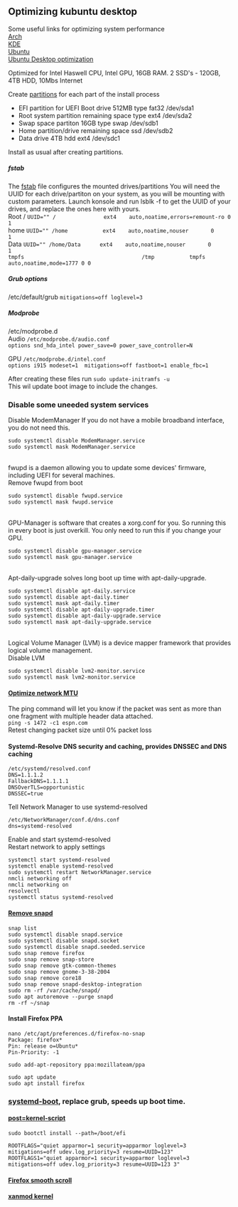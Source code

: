 ## Optimizing kubuntu desktop


Some useful links for optimizing system performance<br>
[Arch](https://wiki.archlinux.org/title/improving_performance)<br>
[KDE](https://wiki.archlinux.org/title/KDE)<br>
[Ubuntu](https://github.com/themagicalmammal/howtodebuntu#5-optimize-boot-time--ram-usage)<br>
[Ubuntu Desktop optimization](https://www.orangesputnik.eu/ubuntu-desktop-optimization/)<br>

Optimized for Intel Haswell CPU,  Intel GPU, 16GB RAM. 2 SSD's - 120GB, 4TB HDD, 10Mbs Internet

Create [partitions](https://wiki.archlinux.org/title/partitioning) for each part of the install process
* EFI partition for UEFI Boot drive 512MB type fat32 /dev/sda1
* Root system partition remaining space type ext4 /dev/sda2
* Swap space partiton 16GB type swap /dev/sdb1
* Home partition/drive remaining space ssd /dev/sdb2
* Data drive 4TB hdd ext4 /dev/sdc1

Install as usual after creating partitions.

##### fstab 
The [fstab](https://wiki.archlinux.org/title/fstab) file configures the mounted drives/partitions
You will need the UUID for each drive/partiton on your system, as you will be mounting with custom parameters.
Launch konsole and run lsblk -f  to get the UUID of your drives, and replace the ones here with yours.<br>
Root / `UUID="" /               ext4    auto,noatime,errors=remount-ro 0       1`<br>
home   `UUID="" /home           ext4    auto,noatime,nouser       0       1`<br>
Data   `UUID="" /home/Data      ext4    auto,noatime,nouser       0       1`<br>
`tmpfs                                     /tmp           tmpfs   auto,noatime,mode=1777 0 0`<br>

##### Grub options<br>
/etc/default/grub
`mitigations=off loglevel=3`

##### Modprobe<br>
/etc/modprobe.d<br>
Audio `/etc/modprobe.d/audio.conf`<br>
`options snd_hda_intel power_save=0 power_save_controller=N`<br>

GPU `/etc/modprobe.d/intel.conf`<br>
`options i915 modeset=1  mitigations=off fastboot=1 enable_fbc=1`<br>
 
After creating these files run `sudo update-initramfs -u`<br>
This wil update boot image to include the changes.<br>

### Disable some uneeded system services<br>
Disable ModemManager If you do not have a mobile broadband interface, you do not need this.<br>
```
sudo systemctl disable ModemManager.service
sudo systemctl mask ModemManager.service
```
<br>fwupd is a daemon allowing you to update some devices' firmware, including UEFI for several machines. <br>
Remove fwupd from boot<br>
```
sudo systemctl disable fwupd.service
sudo systemctl mask fwupd.service
```
<br>GPU-Manager is software that creates a xorg.conf for you. So running this in every boot is just overkill. You only need to run this if you change your GPU.<br>
```
sudo systemctl disable gpu-manager.service
sudo systemctl mask gpu-manager.service
```
<br>Apt-daily-upgrade solves long boot up time with apt-daily-upgrade.
```
sudo systemctl disable apt-daily.service
sudo systemctl disable apt-daily.timer
sudo systemctl mask apt-daily.timer
sudo systemctl disable apt-daily-upgrade.timer
sudo systemctl disable apt-daily-upgrade.service
sudo systemctl mask apt-daily-upgrade.service
```
<br>Logical Volume Manager (LVM) is a device mapper framework that provides logical volume management.<br>
Disable LVM<br>
```
sudo systemctl disable lvm2-monitor.service
sudo systemctl mask lvm2-monitor.service
````
#### [Optimize network MTU](https://appuals.com/how-to-optimize-ubuntu-internet-speed-with-mtu-settings/)<br> 
The ping command will let you know if the packet was sent as more than one fragment with multiple header data attached.<br>
`ping -s 1472 -c1 espn.com`
<br>Retest changing packet size until 0% packet loss<br>
#### Systemd-Resolve DNS security and caching, provides DNSSEC and DNS caching
```
/etc/systemd/resolved.conf
DNS=1.1.1.2
FallbackDNS=1.1.1.1
DNSOverTLS=opportunistic
DNSSEC=true
```
Tell Network Manager to use systemd-resolved
```
/etc/NetworkManager/conf.d/dns.conf
dns=systemd-resolved
```
Enable and start systemd-resolved<br>
Restart network to apply settings
```
systemctl start systemd-resolved
systemctl enable systemd-resolved
sudo systemctl restart NetworkManager.service
nmcli networking off
nmcli networking on
resolvectl
systemctl status systemd-resolved
```
#### [Remove snapd](https://haydenjames.io/remove-snap-ubuntu-22-04-lts/)<br>
```
snap list
sudo systemctl disable snapd.service
sudo systemctl disable snapd.socket
sudo systemctl disable snapd.seeded.service
sudo snap remove firefox
sudo snap remove snap-store
sudo snap remove gtk-common-themes
sudo snap remove gnome-3-38-2004
sudo snap remove core18
sudo snap remove snapd-desktop-integration
sudo rm -rf /var/cache/snapd/
sudo apt autoremove --purge snapd
rm -rf ~/snap
```
#### Install Firefox PPA
```
nano /etc/apt/preferences.d/firefox-no-snap
Package: firefox*
Pin: release o=Ubuntu*
Pin-Priority: -1
```
`sudo add-apt-repository ppa:mozillateam/ppa`
```
sudo apt update
sudo apt install firefox
```
### [systemd-boot](https://blobfolio.com/2018/replace-grub2-with-systemd-boot-on-ubuntu-18-04/), replace grub, speeds up boot time.<br>
#### [post=kernel-script](https://gist.github.com/txhammer68/84650da9037e9d4ca94613f266eab2c1)
`sudo bootctl install --path=/boot/efi`<br>
```
ROOTFLAGS="quiet apparmor=1 security=apparmor loglevel=3  mitigations=off udev.log_priority=3 resume=UUID=123"
ROOTFLAGS1="quiet apparmor=1 security=apparmor loglevel=3  mitigations=off udev.log_priority=3 resume=UUID=123 3"
```
#### [Firefox smooth scroll](https://github.com/AveYo/fox/blob/main/Natural%20Smooth%20Scrolling%20for%20user.js)<br>
#### [xanmod kernel](https://xanmod.org/)<br>
